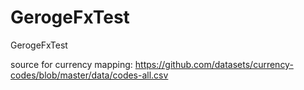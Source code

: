 # GerogeFxTest

GerogeFxTest

source for currency mapping:
https://github.com/datasets/currency-codes/blob/master/data/codes-all.csv
